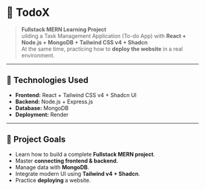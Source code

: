 # 📝 TodoX

> **Fullstack MERN Learning Project**  
> uilding a Task Management Application (To-do App) with **React + Node.js + MongoDB + Tailwind CSS v4 + Shadcn**  
> At the same time, practicing how to **deploy the website** in a real environment.

---

## 🚀 Technologies Used

- **Frontend:** React + Tailwind CSS v4 + Shadcn UI
- **Backend:** Node.js + Express.js
- **Database:** MongoDB
- **Deployment:** Render

---

## 🎯 Project Goals

- Learn how to build a complete **Fullstack MERN project**.
- Master **connecting frontend & backend**.
- Manage data with **MongoDB**.
- Integrate modern UI using **Tailwind v4 + Shadcn**.
- Practice **deploying** a website.
